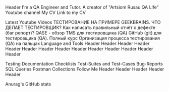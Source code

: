 Header
I'm a QA Engineer and Tutor.
A creator of "Artsiom Rusau QA Life" Youtube channel
My CV
Link to my CV

Latest Youtube Videos
ТЕСТИРОВАНИЕ НА ПРИМЕРЕ GEEKBRAINS. ЧТО ДЕЛАЕТ ТЕСТИРОВЩИК?
Как написать правильный отчёт о дефекте (баг репорт)?
QASE - обзор TMS для тестировщика (QA)
GitHub (git) для тестировщика (QA). Полный курс
Организация процесса тестирования (QA) на пальцах
Language and Tools
Header Header Header Header Header Header Header Header Header Header Header Header Header Header

Testing Documentation
Checklists
Test-Suites and Test-Cases
Bug-Reports
SQL Queries
Postman Collections
Follow Me
Header Header Header Header Header

Anurag's GitHub stats
